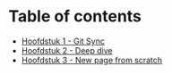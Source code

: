 # Table of contents

- [Hoofdstuk 1 - Git Sync](README.md)
- [Hoofdstuk 2 - Deep dive](hoofdstuk-2-deep-dive.md)
- [Hoofdstuk 3 - New page from scratch](hoofdstuk-3-new-page-from-scratch)
